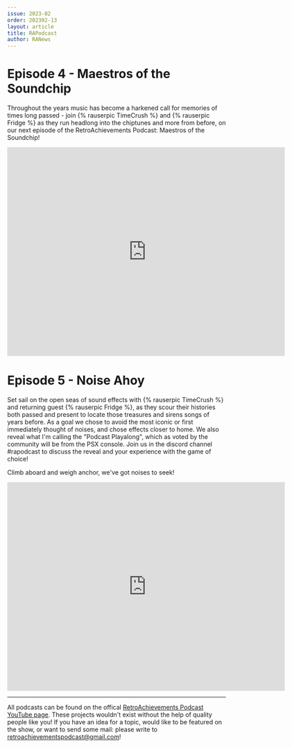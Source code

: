 ```yaml
---
issue: 2023-02
order: 202302-13
layout: article
title: RAPodcast
author: RANews
---
```


# Episode 4 - Maestros of the Soundchip
Throughout the years music has become a harkened call for memories of times long passed - join {% rauserpic TimeCrush %} and {% rauserpic Fridge %} as they run headlong into the chiptunes and more from before, on our next episode of the RetroAchievements Podcast: Maestros of the Soundchip! 

<p align="center">
    <iframe
        width="640"
        height="480"
        src="https://www.youtube.com/embed/l03I5ij-ZSc"
        frameborder="0"
        allow="autoplay; encrypted-media"
        allowfullscreen
    >
    </iframe>
</p>

# Episode 5 - Noise Ahoy

Set sail on the open seas of sound effects with {% rauserpic TimeCrush %} and returning guest {% rauserpic Fridge %}, as they scour their histories both passed and present to locate those treasures and sirens songs of years before. As a goal we chose to avoid the most iconic or first immediately thought of noises, and chose effects closer to home. We also reveal what I'm calling the "Podcast Playalong", which as voted by the community will be from the PSX console. Join us in the discord channel #rapodcast to discuss the reveal and your experience with the game of choice!

Climb aboard and weigh anchor, we've got noises to seek!

<p align="center">
    <iframe
        width="640"
        height="480"
        src="https://www.youtube.com/embed/_Y4TJVbxZZY"
        frameborder="0"
        allow="autoplay; encrypted-media"
        allowfullscreen
    >
    </iframe>
</p>

---

All podcasts can be found on the offical [RetroAchievements Podcast YouTube page](https://www.youtube.com/channel/UCI8xnJhIZ2RDf9SEoAx2jFQ). These projects wouldn't exist without the help of quality people like you! If you have an idea for a topic, would like to be featured on the show, or want to send some mail: please write to retroachievementspodcast@gmail.com!
